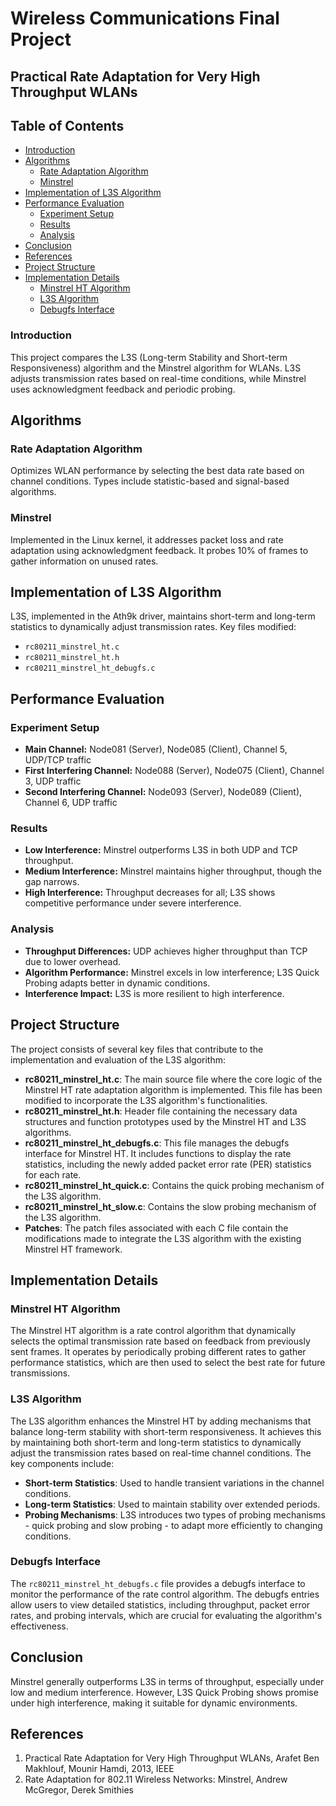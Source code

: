 # Wireless Communications Final Project

## Practical Rate Adaptation for Very High Throughput WLANs

## Table of Contents

- [Introduction](#introduction)
- [Algorithms](#algorithms)
  - [Rate Adaptation Algorithm](#rate-adaptation-algorithm)
  - [Minstrel](#minstrel)
- [Implementation of L3S Algorithm](#implementation-of-l3s-algorithm)
- [Performance Evaluation](#performance-evaluation)
  - [Experiment Setup](#experiment-setup)
  - [Results](#results)
  - [Analysis](#analysis)
- [Conclusion](#conclusion)
- [References](#references)
- [Project Structure](#project-structure)
- [Implementation Details](#implementation-details)
  - [Minstrel HT Algorithm](#minstrel-ht-algorithm)
  - [L3S Algorithm](#l3s-algorithm)
  - [Debugfs Interface](#debugfs-interface)

### Introduction
This project compares the L3S (Long-term Stability and Short-term Responsiveness) algorithm and the Minstrel algorithm for WLANs. L3S adjusts transmission rates based on real-time conditions, while Minstrel uses acknowledgment feedback and periodic probing.

## Algorithms

### Rate Adaptation Algorithm
Optimizes WLAN performance by selecting the best data rate based on channel conditions. Types include statistic-based and signal-based algorithms.

### Minstrel
Implemented in the Linux kernel, it addresses packet loss and rate adaptation using acknowledgment feedback. It probes 10% of frames to gather information on unused rates.

## Implementation of L3S Algorithm
L3S, implemented in the Ath9k driver, maintains short-term and long-term statistics to dynamically adjust transmission rates. Key files modified:
- `rc80211_minstrel_ht.c`
- `rc80211_minstrel_ht.h`
- `rc80211_minstrel_ht_debugfs.c`

## Performance Evaluation

### Experiment Setup
- **Main Channel:** Node081 (Server), Node085 (Client), Channel 5, UDP/TCP traffic
- **First Interfering Channel:** Node088 (Server), Node075 (Client), Channel 3, UDP traffic
- **Second Interfering Channel:** Node093 (Server), Node089 (Client), Channel 6, UDP traffic

### Results
- **Low Interference:** Minstrel outperforms L3S in both UDP and TCP throughput.
- **Medium Interference:** Minstrel maintains higher throughput, though the gap narrows.
- **High Interference:** Throughput decreases for all; L3S shows competitive performance under severe interference.

### Analysis
- **Throughput Differences:** UDP achieves higher throughput than TCP due to lower overhead.
- **Algorithm Performance:** Minstrel excels in low interference; L3S Quick Probing adapts better in dynamic conditions.
- **Interference Impact:** L3S is more resilient to high interference.


## Project Structure

The project consists of several key files that contribute to the implementation and evaluation of the L3S algorithm:

- **rc80211_minstrel_ht.c**: The main source file where the core logic of the Minstrel HT rate adaptation algorithm is implemented. This file has been modified to incorporate the L3S algorithm's functionalities.
- **rc80211_minstrel_ht.h**: Header file containing the necessary data structures and function prototypes used by the Minstrel HT and L3S algorithms.
- **rc80211_minstrel_ht_debugfs.c**: This file manages the debugfs interface for Minstrel HT. It includes functions to display the rate statistics, including the newly added packet error rate (PER) statistics for each rate.
- **rc80211_minstrel_ht_quick.c**: Contains the quick probing mechanism of the L3S algorithm.
- **rc80211_minstrel_ht_slow.c**: Contains the slow probing mechanism of the L3S algorithm.
- **Patches**: The patch files associated with each C file contain the modifications made to integrate the L3S algorithm with the existing Minstrel HT framework.

## Implementation Details

### Minstrel HT Algorithm

The Minstrel HT algorithm is a rate control algorithm that dynamically selects the optimal transmission rate based on feedback from previously sent frames. It operates by periodically probing different rates to gather performance statistics, which are then used to select the best rate for future transmissions.

### L3S Algorithm

The L3S algorithm enhances the Minstrel HT by adding mechanisms that balance long-term stability with short-term responsiveness. It achieves this by maintaining both short-term and long-term statistics to dynamically adjust the transmission rates based on real-time channel conditions. The key components include:

- **Short-term Statistics**: Used to handle transient variations in the channel conditions.
- **Long-term Statistics**: Used to maintain stability over extended periods.
- **Probing Mechanisms**: L3S introduces two types of probing mechanisms - quick probing and slow probing - to adapt more efficiently to changing conditions.

### Debugfs Interface

The `rc80211_minstrel_ht_debugfs.c` file provides a debugfs interface to monitor the performance of the rate control algorithm. The debugfs entries allow users to view detailed statistics, including throughput, packet error rates, and probing intervals, which are crucial for evaluating the algorithm's effectiveness.

## Conclusion
Minstrel generally outperforms L3S in terms of throughput, especially under low and medium interference. However, L3S Quick Probing shows promise under high interference, making it suitable for dynamic environments.

## References
1. Practical Rate Adaptation for Very High Throughput WLANs, Arafet Ben Makhlouf, Mounir Hamdi, 2013, IEEE
2. Rate Adaptation for 802.11 Wireless Networks: Minstrel, Andrew McGregor, Derek Smithies

